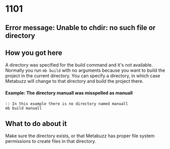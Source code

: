 # 1101

## Error message: Unable to chdir: no such file or directory 

## How you got here

A directory was specified for the build command and it's not available.
Normally you run `mb build` with no arguments because you want
to build the project in the current directory. You can specify a directory,
in which case Metabuzz will change to that directory and build the
project there.

#### Example: The directory manuall was misspelled as manuall

```
:: In this example there is no directory named manuall
mb build manuall
```

## What to do about it

Make sure the directory exists, or that Metabuzz has proper file system permissions to 
create files in that directory.

